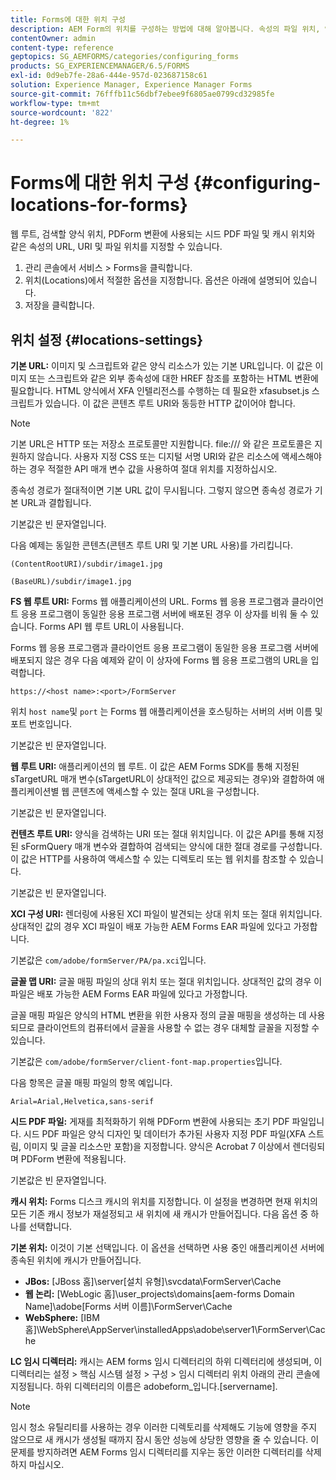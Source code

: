 ```yaml
---
title: Forms에 대한 위치 구성
description: AEM Form의 위치를 구성하는 방법에 대해 알아봅니다. 속성의 파일 위치, 양식의 위치, 시드 PDF 파일 및 캐시 위치를 지정할 수 있습니다.
contentOwner: admin
content-type: reference
geptopics: SG_AEMFORMS/categories/configuring_forms
products: SG_EXPERIENCEMANAGER/6.5/FORMS
exl-id: 0d9eb7fe-28a6-444e-957d-023687158c61
solution: Experience Manager, Experience Manager Forms
source-git-commit: 76fffb11c56dbf7ebee9f6805ae0799cd32985fe
workflow-type: tm+mt
source-wordcount: '822'
ht-degree: 1%

---
```


# Forms에 대한 위치 구성 {#configuring-locations-for-forms}

웹 루트, 검색할 양식 위치, PDForm 변환에 사용되는 시드 PDF 파일 및 캐시 위치와 같은 속성의 URL, URI 및 파일 위치를 지정할 수 있습니다.

1. 관리 콘솔에서 서비스 > Forms을 클릭합니다.
1. 위치(Locations)에서 적절한 옵션을 지정합니다. 옵션은 아래에 설명되어 있습니다.
1. 저장을 클릭합니다.

## 위치 설정 {#locations-settings}

**기본 URL:** 이미지 및 스크립트와 같은 양식 리소스가 있는 기본 URL입니다. 이 값은 이미지 또는 스크립트와 같은 외부 종속성에 대한 HREF 참조를 포함하는 HTML 변환에 필요합니다. HTML 양식에서 XFA 인텔리전스를 수행하는 데 필요한 xfasubset.js 스크립트가 있습니다. 이 값은 콘텐츠 루트 URI와 동등한 HTTP 값이어야 합니다.

>[!NOTE]
>
>기본 URL은 HTTP 또는 저장소 프로토콜만 지원합니다. file:/// 와 같은 프로토콜은 지원하지 않습니다. 사용자 지정 CSS 또는 디지털 서명 URI와 같은 리소스에 액세스해야 하는 경우 적절한 API 매개 변수 값을 사용하여 절대 위치를 지정하십시오.

종속성 경로가 절대적이면 기본 URL 값이 무시됩니다. 그렇지 않으면 종속성 경로가 기본 URL과 결합됩니다.

기본값은 빈 문자열입니다.

다음 예제는 동일한 콘텐츠(콘텐츠 루트 URI 및 기본 URL 사용)를 가리킵니다.

`(ContentRootURI)/subdir/image1.jpg`

`(BaseURL)/subdir/image1.jpg`

**FS 웹 루트 URI:** Forms 웹 애플리케이션의 URL. Forms 웹 응용 프로그램과 클라이언트 응용 프로그램이 동일한 응용 프로그램 서버에 배포된 경우 이 상자를 비워 둘 수 있습니다. Forms API 웹 루트 URL이 사용됩니다.

Forms 웹 응용 프로그램과 클라이언트 응용 프로그램이 동일한 응용 프로그램 서버에 배포되지 않은 경우 다음 예제와 같이 이 상자에 Forms 웹 응용 프로그램의 URL을 입력합니다.

`https://<host name>:<port>/FormServer`

위치 `host name`및 `port` 는 Forms 웹 애플리케이션을 호스팅하는 서버의 서버 이름 및 포트 번호입니다.

기본값은 빈 문자열입니다.

**웹 루트 URI:** 애플리케이션의 웹 루트. 이 값은 AEM Forms SDK를 통해 지정된 sTargetURL 매개 변수(sTargetURL이 상대적인 값으로 제공되는 경우)와 결합하여 애플리케이션별 웹 콘텐츠에 액세스할 수 있는 절대 URL을 구성합니다.

기본값은 빈 문자열입니다.

**컨텐츠 루트 URI:** 양식을 검색하는 URI 또는 절대 위치입니다. 이 값은 API를 통해 지정된 sFormQuery 매개 변수와 결합하여 검색되는 양식에 대한 절대 경로를 구성합니다. 이 값은 HTTP를 사용하여 액세스할 수 있는 디렉토리 또는 웹 위치를 참조할 수 있습니다.

기본값은 빈 문자열입니다.

**XCI 구성 URI:** 렌더링에 사용된 XCI 파일이 발견되는 상대 위치 또는 절대 위치입니다. 상대적인 값의 경우 XCI 파일이 배포 가능한 AEM Forms EAR 파일에 있다고 가정합니다.

기본값은 `com/adobe/formServer/PA/pa.xci`입니다.

**글꼴 맵 URI:** 글꼴 매핑 파일의 상대 위치 또는 절대 위치입니다. 상대적인 값의 경우 이 파일은 배포 가능한 AEM Forms EAR 파일에 있다고 가정합니다.

글꼴 매핑 파일은 양식의 HTML 변환을 위한 사용자 정의 글꼴 매핑을 생성하는 데 사용되므로 클라이언트의 컴퓨터에서 글꼴을 사용할 수 없는 경우 대체할 글꼴을 지정할 수 있습니다.

기본값은 `com/adobe/formServer/client-font-map.properties`입니다.

다음 항목은 글꼴 매핑 파일의 항목 예입니다.

`Arial=Arial,Helvetica,sans-serif`

**시드 PDF 파일:** 게재를 최적화하기 위해 PDForm 변환에 사용되는 초기 PDF 파일입니다. 시드 PDF 파일은 양식 디자인 및 데이터가 추가된 사용자 지정 PDF 파일(XFA 스트림, 이미지 및 글꼴 리소스만 포함)을 지정합니다. 양식은 Acrobat 7 이상에서 렌더링되며 PDForm 변환에 적용됩니다.

기본값은 빈 문자열입니다.

**캐시 위치:** Forms 디스크 캐시의 위치를 지정합니다. 이 설정을 변경하면 현재 위치의 모든 기존 캐시 정보가 재설정되고 새 위치에 새 캐시가 만들어집니다. 다음 옵션 중 하나를 선택합니다.

**기본 위치:** 이것이 기본 선택입니다. 이 옵션을 선택하면 사용 중인 애플리케이션 서버에 종속된 위치에 캐시가 만들어집니다.

* **JBos:** [JBoss 홈]\server\[설치 유형]\svcdata\FormServer\Cache
* **웹 논리:** [WebLogic 홈]\user_projects\domains\[aem-forms Domain Name]\adobe\[Forms 서버 이름]\FormServer\Cache
* **WebSphere:** [IBM 홈]\WebSphere\AppServer\installedApps\adobe\server1\FormServer\Cache

**LC 임시 디렉터리:** 캐시는 AEM forms 임시 디렉터리의 하위 디렉터리에 생성되며, 이 디렉터리는 설정 > 핵심 시스템 설정 > 구성 > 임시 디렉터리 위치 아래의 관리 콘솔에 지정됩니다. 하위 디렉터리의 이름은 adobeform_입니다.[servername].

>[!NOTE]
>
>임시 청소 유틸리티를 사용하는 경우 이러한 디렉토리를 삭제해도 기능에 영향을 주지 않으므로 새 캐시가 생성될 때까지 잠시 동안 성능에 상당한 영향을 줄 수 있습니다. 이 문제를 방지하려면 AEM Forms 임시 디렉터리를 지우는 동안 이러한 디렉터리를 삭제하지 마십시오.
